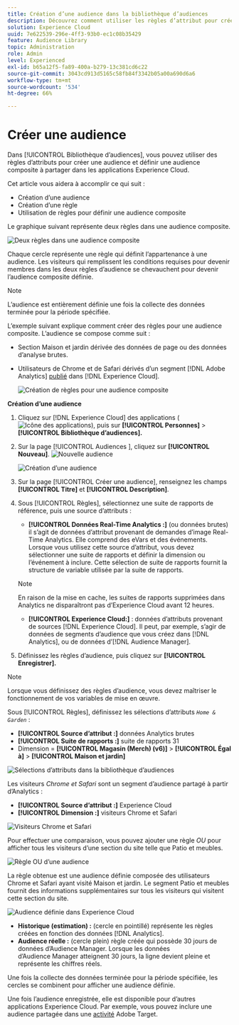 ```yaml
---
title: Création d’une audience dans la bibliothèque d’audiences
description: Découvrez comment utiliser les règles d’attribut pour créer une audience partageable dans la bibliothèque d’audiences. Découvrez comment configurer une règle et définir une audience composite.
solution: Experience Cloud
uuid: 7e622539-296e-4ff3-93b0-ec1c08b35429
feature: Audience Library
topic: Administration
role: Admin
level: Experienced
exl-id: b65a12f5-fa89-400a-b279-13c381cd6c22
source-git-commit: 3043cd913d5165c58fb84f3342b05a00a690d6a6
workflow-type: tm+mt
source-wordcount: '534'
ht-degree: 66%

---
```


# Créer une audience

Dans [!UICONTROL Bibliothèque d’audiences], vous pouvez utiliser des règles d’attributs pour créer une audience et définir une audience composite à partager dans les applications Experience Cloud.

Cet article vous aidera à accomplir ce qui suit :

* Création d’une audience
* Création d’une règle
* Utilisation de règles pour définir une audience composite

Le graphique suivant représente deux règles dans une audience composite.

![Deux règles dans une audience composite](assets/audience_sharing.png)

Chaque cercle représente une règle qui définit l’appartenance à une audience. Les visiteurs qui remplissent les conditions requises pour devenir membres dans les deux règles d’audience se chevauchent pour devenir l’audience composite définie.

>[!NOTE]
>
>L’audience est entièrement définie une fois la collecte des données terminée pour la période spécifiée.

L’exemple suivant explique comment créer des règles pour une audience composite. L’audience se compose comme suit :

* Section Maison et jardin dérivée des données de page ou des données d’analyse brutes.
* Utilisateurs de Chrome et de Safari dérivés d’un segment [!DNL Adobe Analytics] [publié](overview.md) dans [!DNL Experience Cloud].

  ![Création de règles pour une audience composite](assets/audience_create.png)

**Création d’une audience**

1. Cliquez sur [!DNL Experience Cloud] des applications (![Icône des applications](assets/apps-icon.png)), puis sur **[!UICONTROL Personnes]** > **[!UICONTROL Bibliothèque d’audiences].**

1. Sur la page [!UICONTROL  Audiences ], cliquez sur **[!UICONTROL Nouveau]**. ![ Nouvelle audience ](assets/add_icon_small.png)

   ![Création d’une audience](assets/audience_create_new.png)

1. Sur la page [!UICONTROL Créer une audience], renseignez les champs **[!UICONTROL Titre]** et **[!UICONTROL Description]**.
1. Sous [!UICONTROL Règles], sélectionnez une suite de rapports de référence, puis une source d’attributs :

   * **[!UICONTROL Données Real-Time Analytics :]** (ou données brutes) il s’agit de données d’attribut provenant de demandes d’image Real-Time Analytics. Elle comprend des eVars et des événements. Lorsque vous utilisez cette source d’attribut, vous devez sélectionner une suite de rapports et définir la dimension ou l’événement à inclure. Cette sélection de suite de rapports fournit la structure de variable utilisée par la suite de rapports.

   >[!NOTE]
   >
   >En raison de la mise en cache, les suites de rapports supprimées dans Analytics ne disparaîtront pas d’Experience Cloud avant 12 heures.

   * **[!UICONTROL Experience Cloud:]** : données d’attributs provenant de sources [!DNL Experience Cloud]. Il peut, par exemple, s’agir de données de segments d’audience que vous créez dans [!DNL Analytics], ou de données d’[!DNL Audience Manager].

1. Définissez les règles d’audience, puis cliquez sur **[!UICONTROL Enregistrer].**

>[!NOTE]
>
>Lorsque vous définissez des règles d’audience, vous devez maîtriser le fonctionnement de vos variables de mise en œuvre.

Sous [!UICONTROL Règles], définissez les sélections d’attributs *`Home & Garden`* :

* **[!UICONTROL Source d’attribut :]** données Analytics brutes
* **[!UICONTROL Suite de rapports :]** suite de rapports 31
* Dimension = **[!UICONTROL Magasin (Merch) (v6)]** > **[!UICONTROL Égal à]** > **[!UICONTROL Maison et jardin]**

![Sélections dʼattributs dans la bibliothèque dʼaudiences](assets/home_garden.png)

Les visiteurs *Chrome et Safari* sont un segment d’audience partagé à partir d’Analytics :

* **[!UICONTROL Source d’attribut :]** Experience Cloud
* **[!UICONTROL Dimension :]** visiteurs Chrome et Safari

![Visiteurs Chrome et Safari](assets/chrome_safari.png)

Pour effectuer une comparaison, vous pouvez ajouter une règle *OU* pour afficher tous les visiteurs dʼune section du site telle que Patio et meubles.

![Règle OU dʼune audience](assets/audiences_rule_patio.png)

La règle obtenue est une audience définie composée des utilisateurs Chrome et Safari ayant visité Maison et jardin. Le segment Patio et meubles fournit des informations supplémentaires sur tous les visiteurs qui visitent cette section du site.

![Audience définie dans Experience Cloud](assets/defined_audience.png)

* **Historique (estimation) :** (cercle en pointillé) représente les règles créées en fonction des données [!DNL Analytics].
* **Audience réelle :** (cercle plein) règle créée qui possède 30 jours de données d’Audience Manager. Lorsque les données d’Audience Manager atteignent 30 jours, la ligne devient pleine et représente les chiffres réels.

Une fois la collecte des données terminée pour la période spécifiée, les cercles se combinent pour afficher une audience définie.

Une fois l’audience enregistrée, elle est disponible pour d’autres applications Experience Cloud. Par exemple, vous pouvez inclure une audience partagée dans une [activité](https://experienceleague.adobe.com/en/docs/target/using/activities/activities) Adobe Target.

